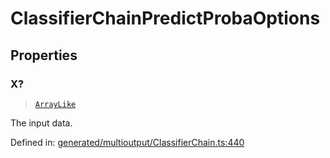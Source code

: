 # ClassifierChainPredictProbaOptions

## Properties

### X?

> [`ArrayLike`](../types/ArrayLike.md)

The input data.

Defined in:  [generated/multioutput/ClassifierChain.ts:440](https://github.com/transitive-bullshit/scikit-learn-ts/blob/122b3c0/packages/sklearn/src/generated/multioutput/ClassifierChain.ts#L440)
